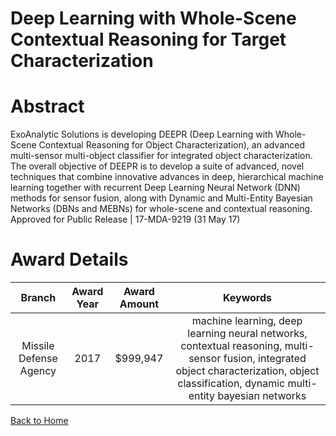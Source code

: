 
Deep Learning with Whole-Scene Contextual Reasoning for Target Characterization
===============================================================================

# Abstract


ExoAnalytic Solutions  is developing DEEPR (Deep Learning with Whole-Scene Contextual Reasoning for Object Characterization), an advanced multi-sensor multi-object classifier for integrated object characterization. The overall objective of DEEPR is to develop a suite of advanced, novel techniques that combine innovative advances in deep, hierarchical machine learning together with recurrent Deep Learning Neural Network (DNN) methods for sensor fusion, along with Dynamic and Multi-Entity Bayesian Networks (DBNs and MEBNs) for whole-scene and contextual reasoning.  Approved for Public Release | 17-MDA-9219 (31 May 17)  

# Award Details

|Branch|Award Year|Award Amount|Keywords|
| :---: | :---: | :---: | :---: |
|Missile Defense Agency|2017|$999,947|machine learning, deep learning neural networks, contextual reasoning, multi-sensor fusion, integrated object characterization, object classification, dynamic multi-entity bayesian networks|
  
  


[Back to Home](https://github.com/chrischow/dod_sbir_awards/CC/#1160)
